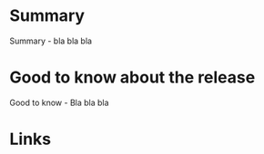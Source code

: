 # Summary

Summary - bla bla bla

# Good to know about the release

Good to know - Bla bla bla

# Links


